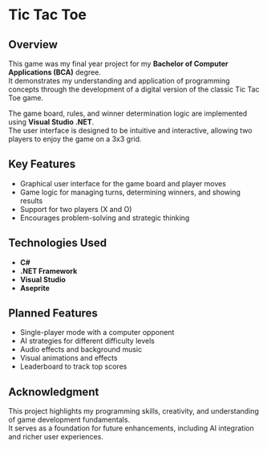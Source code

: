 # Tic Tac Toe

## Overview
This game was my final year project for my **Bachelor of Computer Applications (BCA)** degree.  
It demonstrates my understanding and application of programming concepts through the development of a digital version of the classic Tic Tac Toe game.

The game board, rules, and winner determination logic are implemented using **Visual Studio .NET**.  
The user interface is designed to be intuitive and interactive, allowing two players to enjoy the game on a 3x3 grid.



## Key Features
- Graphical user interface for the game board and player moves  
- Game logic for managing turns, determining winners, and showing results  
- Support for two players (X and O)  
- Encourages problem-solving and strategic thinking  



## Technologies Used
- **C#**  
- **.NET Framework**  
- **Visual Studio**  
- **Aseprite**  



## Planned Features
- Single-player mode with a computer opponent  
- AI strategies for different difficulty levels  
- Audio effects and background music  
- Visual animations and effects  
- Leaderboard to track top scores  



## Acknowledgment
This project highlights my programming skills, creativity, and understanding of game development fundamentals.  
It serves as a foundation for future enhancements, including AI integration and richer user experiences.
